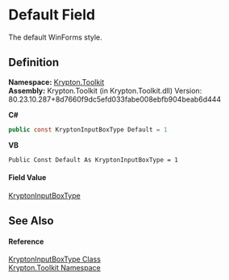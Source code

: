 # Default Field


The default WinForms style.



## Definition
**Namespace:** <a href="79d2eac2-21f4-54ff-7552-b20c33c30600.md">Krypton.Toolkit</a>  
**Assembly:** Krypton.Toolkit (in Krypton.Toolkit.dll) Version: 80.23.10.287+8d7660f9dc5efd033fabe008ebfb904beab6d444

**C#**
``` C#
public const KryptonInputBoxType Default = 1
```
**VB**
``` VB
Public Const Default As KryptonInputBoxType = 1
```



#### Field Value
<a href="bb4bb034-de43-d2f0-85f4-1c45d55d248d.md">KryptonInputBoxType</a>

## See Also


#### Reference
<a href="bb4bb034-de43-d2f0-85f4-1c45d55d248d.md">KryptonInputBoxType Class</a>  
<a href="79d2eac2-21f4-54ff-7552-b20c33c30600.md">Krypton.Toolkit Namespace</a>  
